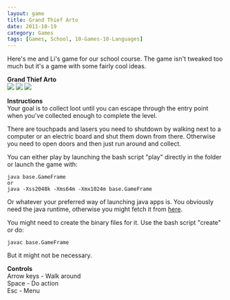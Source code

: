 ```yaml
---
layout: game
title: Grand Thief Arto
date: 2011-10-19
category: Games
tags: [Games, School, 10-Games-10-Languages]
---
```


Here's me and Li's game for our school course. The game isn't tweaked too much but it's a game with some fairly cool ideas.

**Grand Thief Arto**   
![](/media/images/arto1.png) 
![](/media/images/arto2.png) ![](/media/images/arto3.png)

**Instructions**  
Your goal is to collect loot until you can escape through the entry point when you've collected enough to complete the level.

There are touchpads and lasers you need to shutdown by walking next to a computer or an electric board and shut them down from there. Otherwise you need to open doors and then just run around and collect.

You can either play by launching the bash script "play" directly in the folder or launch the game with:

    java base.GameFrame
    or
    java -Xss2048k -Xms64m -Xmx1024m base.GameFrame

Or whatever your preferred way of launching java apps is. You obviously need the java runtime, otherwise you might fetch it from [here](http://www.java.com/en/download/index.jsp).

You might need to create the binary files for it. Use the bash script "create" or do:

    javac base.GameFrame

But it might not be necessary.

**Controls**  
Arrow keys - Walk around  
Space - Do action  
Esc - Menu

